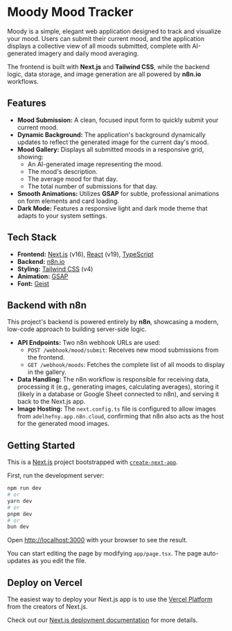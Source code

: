 # Moody  Mood Tracker

Moody is a simple, elegant web application designed to track and visualize your mood. Users can submit their current mood, and the application displays a collective view of all moods submitted, complete with AI-generated imagery and daily mood averaging.

The frontend is built with **Next.js** and **Tailwind CSS**, while the backend logic, data storage, and image generation are all powered by **n8n.io** workflows.

## Features

  * **Mood Submission:** A clean, focused input form to quickly submit your current mood.
  * **Dynamic Background:** The application's background dynamically updates to reflect the generated image for the current day's mood.
  * **Mood Gallery:** Displays all submitted moods in a responsive grid, showing:
      * An AI-generated image representing the mood.
      * The mood's description.
      * The average mood for that day.
      * The total number of submissions for that day.
  * **Smooth Animations:** Utilizes **GSAP** for subtle, professional animations on form elements and card loading.
  * **Dark Mode:** Features a responsive light and dark mode theme that adapts to your system settings.

## Tech Stack

  * **Frontend:** [Next.js](https://nextjs.org/) (v16), [React](https://react.dev/) (v19), [TypeScript](https://www.typescriptlang.org/)
  * **Backend:** [n8n.io](https://n8n.io/)
  * **Styling:** [Tailwind CSS](https://tailwindcss.com/) (v4)
  * **Animation:** [GSAP](https://gsap.com/)
  * **Font:** [Geist](https://vercel.com/font)

## Backend with n8n

This project's backend is powered entirely by **n8n**, showcasing a modern, low-code approach to building server-side logic.

  * **API Endpoints:** Two n8n webhook URLs are used:
      * `POST /webhook/mood/submit`: Receives new mood submissions from the frontend.
      * `GET /webhook/moods`: Fetches the complete list of all moods to display in the gallery.
  * **Data Handling:** The n8n workflow is responsible for receiving data, processing it (e.g., generating images, calculating averages), storing it (likely in a database or Google Sheet connected to n8n), and serving it back to the Next.js app.
  * **Image Hosting:** The `next.config.ts` file is configured to allow images from `adelhefny.app.n8n.cloud`, confirming that n8n also acts as the host for the generated mood images.

## Getting Started

This is a [Next.js](https://nextjs.org) project bootstrapped with [`create-next-app`](https://www.google.com/search?q=%5Bhttps://nextjs.org/docs/app/api-reference/cli/create-next-app%5D\(https://nextjs.org/docs/app/api-reference/cli/create-next-app\)).

First, run the development server:

```bash
npm run dev
# or
yarn dev
# or
pnpm dev
# or
bun dev
```

Open [http://localhost:3000](https://www.google.com/search?q=http://localhost:3000) with your browser to see the result.

You can start editing the page by modifying `app/page.tsx`. The page auto-updates as you edit the file.

## Deploy on Vercel

The easiest way to deploy your Next.js app is to use the [Vercel Platform](https://vercel.com/new?utm_medium=default-template&filter=next.js&utm_source=create-next-app&utm_campaign=create-next-app-readme) from the creators of Next.js.

Check out our [Next.js deployment documentation](https://nextjs.org/docs/app/building-your-application/deploying) for more details.